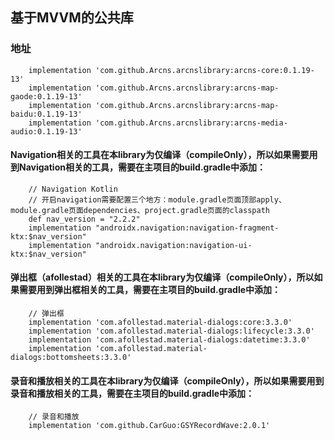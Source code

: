## 基于MVVM的公共库

### 地址
```
    implementation 'com.github.Arcns.arcnslibrary:arcns-core:0.1.19-13'
    implementation 'com.github.Arcns.arcnslibrary:arcns-map-gaode:0.1.19-13'
    implementation 'com.github.Arcns.arcnslibrary:arcns-map-baidu:0.1.19-13'
    implementation 'com.github.Arcns.arcnslibrary:arcns-media-audio:0.1.19-13'
```

#### Navigation相关的工具在本library为仅编译（compileOnly），所以如果需要用到Navigation相关的工具，需要在主项目的build.gradle中添加：
```
    // Navigation Kotlin
    // 开启navigation需要配置三个地方：module.gradle页面顶部apply、module.gradle页面dependencies、project.gradle页面的classpath
    def nav_version = "2.2.2"
    implementation "androidx.navigation:navigation-fragment-ktx:$nav_version"
    implementation "androidx.navigation:navigation-ui-ktx:$nav_version"
```

####  弹出框（afollestad）相关的工具在本library为仅编译（compileOnly），所以如果需要用到弹出框相关的工具，需要在主项目的build.gradle中添加：
```
    // 弹出框
    implementation 'com.afollestad.material-dialogs:core:3.3.0'
    implementation 'com.afollestad.material-dialogs:lifecycle:3.3.0'
    implementation 'com.afollestad.material-dialogs:datetime:3.3.0'
    implementation 'com.afollestad.material-dialogs:bottomsheets:3.3.0'
```

####  录音和播放相关的工具在本library为仅编译（compileOnly），所以如果需要用到录音和播放相关的工具，需要在主项目的build.gradle中添加：
```
    // 录音和播放
    implementation 'com.github.CarGuo:GSYRecordWave:2.0.1'
```